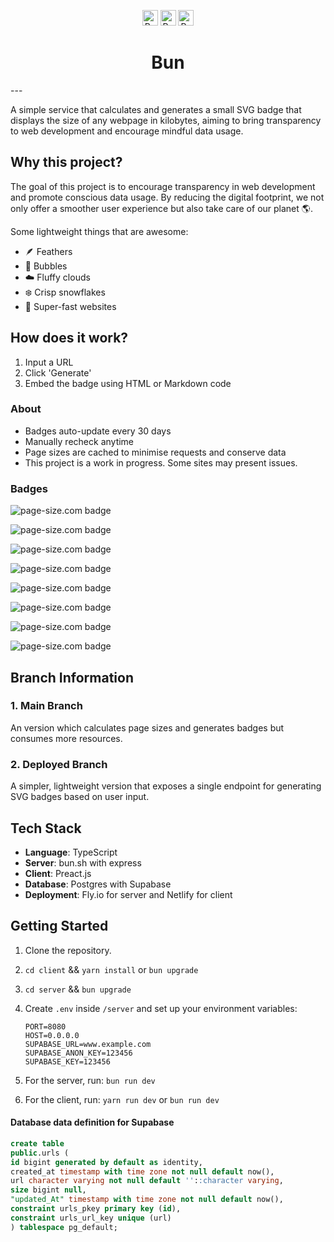 <p align="center">
<a href="https://www.page-size.com" target="_blank" rel="noopener"><img src="https://pagesize.fly.dev/api/badge/612/purple" alt="Page-size badge" style="height: 25px" /></a>
<a href="https://www.page-size.com" target="_blank" rel="noopener"><img src="https://pagesize.fly.dev/api/badge/612/blue" alt="Page-size badge" style="height: 25px" /></a>
   <a href="https://www.page-size.com" target="_blank" rel="noopener"><img src="https://pagesize.fly.dev/api/badge/612/red" alt="Page-size badge" style="height: 25px" /></a>
</p>
<h1 align="center">Bun</h1>
---

A simple service that calculates and generates a small SVG badge that displays the size of any webpage in kilobytes, aiming to bring transparency to web development and encourage mindful data usage.

## Why this project?

The goal of this project is to encourage transparency in web development and promote conscious data usage. By reducing the digital footprint, we not only offer a smoother user experience but also take care of our planet 🌎.

Some lightweight things that are awesome:
- 🪶 Feathers
- 💭 Bubbles
- ☁️ Fluffy clouds
- ❄️ Crisp snowflakes
- 🚀 Super-fast websites

## How does it work?

1. Input a URL
2. Click 'Generate'
3. Embed the badge using HTML or Markdown code

### About

- Badges auto-update every 30 days
- Manually recheck anytime
- Page sizes are cached to minimise requests and conserve data
- This project is a work in progress. Some sites may present issues.

### Badges

![page-size.com badge](https://pagesize.fly.dev/api/badge/612/green)

![page-size.com badge](https://pagesize.fly.dev/api/badge/612/red)

![page-size.com badge](https://pagesize.fly.dev/api/badge/612/blue)

![page-size.com badge](https://pagesize.fly.dev/api/badge/612/purple)

![page-size.com badge](https://pagesize.fly.dev/api/badge/612/orange)

![page-size.com badge](https://pagesize.fly.dev/api/badge/612/grey)

![page-size.com badge](https://pagesize.fly.dev/api/badge/612/darkgreen)

![page-size.com badge](https://pagesize.fly.dev/api/badge/612/darkblue)

## Branch Information

### 1. Main Branch

An version which calculates page sizes and generates badges but consumes more resources.

### 2. Deployed Branch

A simpler, lightweight version that exposes a single endpoint for generating SVG badges based on user input.

## Tech Stack

- **Language**: TypeScript
- **Server**: bun.sh with express
- **Client**: Preact.js
- **Database**: Postgres with Supabase
- **Deployment**: Fly.io for server and Netlify for client

## Getting Started


1. Clone the repository.
2. `cd client` && `yarn install` or `bun upgrade`
3. `cd server` && `bun upgrade`
3. Create `.env` inside `/server` and set up your environment variables:

   ```
   PORT=8080
   HOST=0.0.0.0
   SUPABASE_URL=www.example.com
   SUPABASE_ANON_KEY=123456
   SUPABASE_KEY=123456
   ```
4. For the server, run: `bun run dev`
5. For the client, run: `yarn run dev` or `bun run dev`

#### Database data definition for Supabase
```sql
create table
public.urls (
id bigint generated by default as identity,
created_at timestamp with time zone not null default now(),
url character varying not null default ''::character varying,
size bigint null,
"updated_At" timestamp with time zone not null default now(),
constraint urls_pkey primary key (id),
constraint urls_url_key unique (url)
) tablespace pg_default;
```
